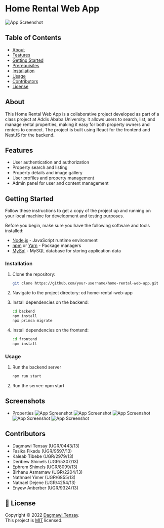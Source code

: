 # Home Rental Web App

![App Screenshot](Screenshots/Home.png)

## Table of Contents

- [About](#about)
- [Features](#features)
- [Getting Started](#getting-started)
- [Prerequisites](#prerequisites)
- [Installation](#installation)
- [Usage](#usage)
- [Contributors](#contributing)
- [License](#license)

## About

This Home Rental Web App is a collaborative project developed as part of a class project at Addis Ababa University. It allows users to search, list, and manage rental properties, making it easy for both property owners and renters to connect. The project is built using React for the frontend and NestJS for the backend.

## Features

- User authentication and authorization
- Property search and listing
- Property details and image gallery
- User profiles and property management
- Admin panel for user and content management

## Getting Started

Follow these instructions to get a copy of the project up and running on your local machine for development and testing purposes.

Before you begin, make sure you have the following software and tools installed:

- [Node.js](https://nodejs.org/) - JavaScript runtime environment
- [npm](https://www.npmjs.com/) or [Yarn](https://yarnpkg.com/) - Package managers
- [MySql](https://www.mysql.com/) - MySQL database for storing application data

### Installation

1. Clone the repository:

   ```bash
   git clone https://github.com/your-username/home-rental-web-app.git

   ```

2. Navigate to the project directory:
   cd home-rental-web-app

3. Install dependencies on the backend:

   ```bash
   cd backend
   npm install
   npx primsa migrate

   ```

4. Install dependencies on the frontend:
   ```bash
   cd frontend
   npm install
   ```

### Usage

1.  Run the backend server

    ```bash
    npm run start

    ```

2.  Run the server:
    npm start

## Screenshots

- Properties
  ![App Screenshot](Screenshots/Properties.png)
  ![App Screenshot](Screenshots/AddHouse.png)
  ![App Screenshot](Screenshots/approvalhouses.png)
  ![App Screenshot](Screenshots/AdminApproval.png)
  ![App Screenshot](Screenshots/Aboutus.png)

## Contributors

- Dagmawi Tensay (UGR/0443/13)
- Fasika Fikadu (UGR/9597/13)
- Kaleab Tibebe (UGR/2979/13)
- Deribew Shimels (UGR/5307/13)
- Ephrem Shimels (UGR/8099/13)
- Birhanu Asmamaw (UGR/2204/13)
- Nathnael Yimer (UGR/6855/13)
- Natnael Dejene (UGR/4254/13)
- Enyew Anberber (UGR/9324/13)

## 📝 License

Copyright © 2022 [Dagmawi Tensay](https://github.com/dagiTensay). <br />
This project is [MIT](https://github.com/dagiTensay/Home-Rental-system-web-app/blob/master/LICENSE) licensed.
